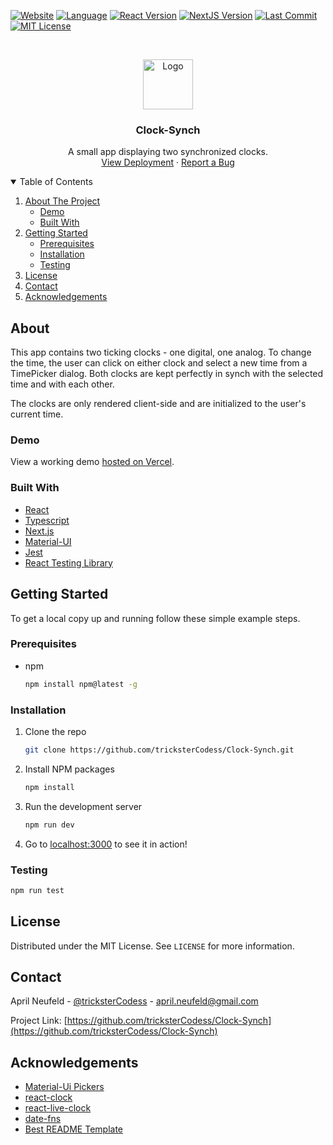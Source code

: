 <!--
*** This README was created using the Best-README-Template: 
*** https://github.com/othneildrew/Best-README-Template/blob/master/README.md
-->



<!-- PROJECT SHIELDS -->
[![Website][website-shield]][website-url]
[![Language][language-shield]][repo-url]
[![React Version][react-version-shield]][package-url]
[![NextJS Version][next-version-shield]][package-url]
[![Last Commit][last-commit-shield]][last-commit-url]
[![MIT License][license-shield]][license-url]



<!-- PROJECT LOGO -->
<br />
<p align="center">
  <a href="https://github.com/tricksterCodess/Clock-Synch/blob/main/public/favicon.ico">
    <img src="/public/favicon.ico" alt="Logo" width="80" height="80">
  </a>

  <h3 align="center">Clock-Synch</h3>

  <p align="center">
    A small app displaying two synchronized clocks.
    <br />
    <a href="https://clock-synch.vercel.app/">View Deployment</a>
    ·
    <a href="https://github.com/tricksterCodess/Clock-Synch/issues">Report a Bug</a>
  </p>
</p>



<!-- TABLE OF CONTENTS -->
<details open="open">
  <summary>Table of Contents</summary>
  <ol>
    <li>
      <a href="#about-the-project">About The Project</a>
      <ul>
        <li><a href="#demo">Demo</a></li>
        <li><a href="#built-with">Built With</a></li>
      </ul>
    </li>
    <li>
      <a href="#getting-started">Getting Started</a>
      <ul>
        <li><a href="#prerequisites">Prerequisites</a></li>
        <li><a href="#installation">Installation</a></li>
        <li><a href="#testing">Testing</a></li>
      </ul>
    </li>
    <li><a href="#license">License</a></li>
    <li><a href="#contact">Contact</a></li>
    <li><a href="#acknowledgements">Acknowledgements</a></li>
  </ol>
</details>



<!-- ABOUT THE PROJECT -->
## About

This app contains two ticking clocks - one digital, one analog. To change the time, the user can click on
either clock and select a new time from a TimePicker dialog. Both clocks are kept perfectly in synch
with the selected time and with each other.

The clocks are only rendered client-side and are initialized to the user's current time. 

### Demo

View a working demo [hosted on Vercel](https://clock-synch.vercel.app/).

### Built With

* [React](https://reactjs.org)
* [Typescript](https://www.typescriptlang.org)
* [Next.js](https://nextjs.org)
* [Material-UI](https://material-ui.com)
* [Jest](https://jestjs.io/)
* [React Testing Library](https://testing-library.com/docs/react-testing-library/intro/)


<!-- GETTING STARTED -->
## Getting Started

To get a local copy up and running follow these simple example steps.

### Prerequisites

* npm
  ```sh
  npm install npm@latest -g
  ```

### Installation

1. Clone the repo
   ```sh
   git clone https://github.com/tricksterCodess/Clock-Synch.git
   ```
2. Install NPM packages
   ```sh
   npm install
   ```
3. Run the development server
   ```sh
   npm run dev
   ```
 4. Go to [localhost:3000](http://localhost:3000/) to see it in action!

### Testing

   ```sh
   npm run test
   ```

<!-- LICENSE -->
## License

Distributed under the MIT License. See `LICENSE` for more information.



<!-- CONTACT -->
## Contact

April Neufeld - [@tricksterCodess](https://gitconnected.com/trickstercodess) - april.neufeld@gmail.com

Project Link: [https://github.com/tricksterCodess/Clock-Synch](https://github.com/tricksterCodess/Clock-Synch)



<!-- ACKNOWLEDGEMENTS -->
## Acknowledgements
* [Material-Ui Pickers](https://material-ui-pickers.dev/)
* [react-clock](https://www.npmjs.com/package/react-clock)
* [react-live-clock](https://www.npmjs.com/package/react-live-clock)
* [date-fns](https://date-fns.org/)
* [Best README Template](https://github.com/othneildrew/Best-README-Template/blob/master/README.md)



<!-- MARKDOWN LINKS & IMAGES -->
<!-- https://www.markdownguide.org/basic-syntax/#reference-style-links -->
[last-commit-shield]: https://img.shields.io/github/last-commit/tricksterCodess/Clock-Synch.svg
[last-commit-url]: https://github.com/tricksterCodess/Clock-Synch/commits/main
[license-shield]: https://img.shields.io/github/license/tricksterCodess/Clock-Synch.svg
[license-url]: https://github.com/tricksterCodess/Clock-Synch/blob/main/LICENSE.txt
[language-shield]: https://img.shields.io/github/languages/top/tricksterCodess/Clock-Synch.svg
[next-version-shield]: https://img.shields.io/github/package-json/dependency-version/tricksterCodess/Clock-Synch/next.svg
[package-url]: https://github.com/tricksterCodess/Clock-Synch/blob/main/package.json
[product-screenshot]: images/screenshot.png
[react-version-shield]: https://img.shields.io/github/package-json/dependency-version/tricksterCodess/Clock-Synch/react.svg
[repo-url]: https://github.com/tricksterCodess/Clock-Synch
[website-shield]: https://img.shields.io/website?url=https://clock-synch.vercel.app/
[website-url]: https://clock-synch.vercel.app/
